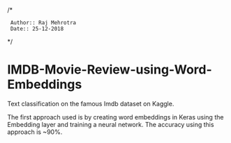 /*

     Author:: Raj Mehrotra
     Date:: 25-12-2018
     
 */

# IMDB-Movie-Review-using-Word-Embeddings


Text classification on the famous Imdb dataset on Kaggle.

The first approach used is by creating word embeddings in Keras using the Embedding layer and training a neural network. 
The accuracy using this approach is ~90%.
